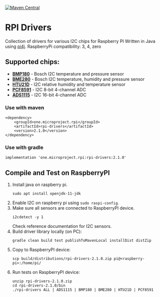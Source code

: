 [![Maven Central](https://maven-badges.herokuapp.com/maven-central/one.microproject.rpi/rpi-drivers/badge.svg)](https://maven-badges.herokuapp.com/maven-central/one.microproject.rpi/rpi-drivers)

# RPI Drivers
Collection of drivers for various I2C chips for Raspberry PI
Written in Java using [pi4j](http://pi4j.com/).
RaspberryPi compatibility: 3, 4, zero

## Supported chips:
* [__BMP180__](https://www.adafruit.com/product/1603) - Bosch I2C temperature and pressure sensor
* [__BME280__](https://www.adafruit.com/product/2652) - Bosch I2C temperature, humidity and pressure sensor
* [__HTU21D__](https://www.adafruit.com/product/3515) - I2C relative humidity and temperature sensor
* [__PCF8591__](https://www.adafruit.com/product/4648) - I2C 8-bit 4-channel ADC
* [__ADS1115__](https://www.adafruit.com/product/1085) - I2C 16-bit 4-channel ADC

### Use with maven
```
<dependency>
    <groupId>one.microproject.rpi</groupId>
    <artifactId>rpi-drivers</artifactId>
    <version>2.1.0</version>
</dependency>
```

### Use with gradle
```
implementation 'one.microproject.rpi:rpi-drivers:2.1.0'
```

## Compile and Test on RaspberryPI
1. Install java on raspberry pi.
   ```
   sudo apt install openjdk-11-jdk
   ```
2. Enable I2C on raspberry pi using ``sudo raspi-config``.
3. Make sure all sensors are connected to RaspberryPI device.
   ```
   i2cdetect -y 1
   ```
   Check reference documentation for I2C sensors.
4. Build driver library locally (on PC):
   ```
   gradle clean build test publishToMavenLocal installDist distZip
   ```
5. Copy to RaspberryPI device:
   ```
   scp build/distributions/rpi-drivers-2.1.0.zip pi@<raspberry-pi>:/home/pi/
   ```
6. Run tests on RaspberryPI device:
   ```
   unzip rpi-drivers-2.1.0.zip
   cd rpi-drivers-2.1.0/bin
   ./rpi-drivers ALL | ADS1115 | BMP180 | BME280 | HTU21D | PCF8591 
   ```

